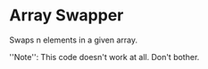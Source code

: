 # Array Swapper

Swaps n elements in a given array.

''Note'': This code doesn't work at all. Don't bother.

